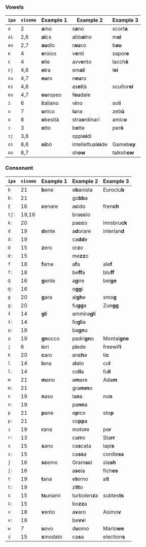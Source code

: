 ### Vowels

| `ipa` | `viseme` | Example 1    | Example 2            | Example 3     |
|-------|----------|--------------|----------------------|---------------|
| `a`   | 2        | **a**mo      | s**a**no             | scort**a**    |
| `ai`  | 2,6      | **ai**cs     | abb**ai**no          | m**ai**       |
| `au`  | 2,7      | **au**dio    | r**au**co            | b**au**       |
| `e`   | 4        | **e**roico   | v**e**nti            | sapor**e**    |
| `ɛ`   | 4        | **e**lle     | avv**e**nto          | lacch**è**    |
| `ɛj`  | 4,6      | **ei**ra     | em**ai**l            | l**ei**       |
| `ɛu`  | 4,7      | **eu**ro     | n**eu**ro            |               |
| `ei`  | 4,6      |              | as**ei**tà           | scultor**ei** |
| `eu`  | 4,7      | **eu**ropeo  | f**eu**dale          |               |
| `i`   | 6        | **i**taliano | v**i**no             | sol**i**      |
| `u`   | 7        | **u**nico    | l**u**na             | zeb**ù**      |
| `o`   | 8        | **o**besità  | stra**o**rdinari     | amic**o**     |
| `ɔ`   | 3        | **o**tto     | b**o**tte            | per**ò**      |
| `ɔj`  | 3,6      |              | oppi**oi**di         |               |
| `oi`  | 8,6      | **oi**bò     | intellettual**oi**de | Gameb**oy**   |
| `ou`  | 8,7      |              | sh**ow**             | talksh**ow**  |

### Consonant

| `ipa` | `viseme` | Example 1    | Example 2            | Example 3     |
|-------|----------|--------------|----------------------|---------------|
| `b`   | 21       | **b**ene     | e**b**anista         | Euroclu**b**  |
| `bː`  | 21       |              | go**bb**a            |               |
| `ʧ`   | 16       | **c**enare   | a**c**ido            | fren**ch**    |
| `tʃː` | 19,16    |              | bra**cc**io          |               |
| `kː`  | 20       |              | pa**cc**o            | Innsbru**ck** |
| `d`   | 19       | **d**ente    | a**d**orare          | interlan**d** |
| `dː`  | 19       |              | ca**dd**e            |               |
| `ʣ`   | 15       | **z**ero     | or**z**o             |               |
| `ʣː`  | 15       |              | me**zz**o            |               |
| `f`   | 18       | **f**ame     | a**f**a              | ale**f**      |
| `fː`  | 18       |              | be**ff**a            | blu**ff**     |
| `ʤ`   | 16       | **g**ente    | a**g**ire            | bei**ge**     |
| `ʤː`  | 16       |              | o**gg**i             |               |
| `g`   | 20       | **g**ara     | al**gh**e            | smo**g**      |
| `gː`  | 20       |              | fu**gg**a            | Zue**gg**     |
| `ʎ`   | 14       | **gl**i      | ammira**gl**i        |               |
| `ʎː`  | 14       |              | fo**gl**ia           |               |
| `ɲː`  | 19       |              | ba**gn**o            |               |
| `ɲ`   | 19       | **gn**occo   | padri**gn**o         | Montai**gne** |
| `j`   | 6        | **i**eri     | p**i**ede            | freewif**i**  |
| `k`   | 20       | **c**aro     | an**ch**e            | ti**c**       |
| `l`   | 14       | **l**ana     | a**l**ato            | co**l**       |
| `lː`  | 14       |              | co**ll**a            | fu**ll**      |
| `m`   | 21       | **m**ano     | a**m**are            | Ada**m**      |
| `mː`  | 21       |              | gra**mm**o           |               |
| `n`   | 19       | **n**aso     | la**n**a             | no**n**       |
| `nː`  | 19       |              | pa**nn**a            |               |
| `p`   | 21       | **p**ane     | e**p**ico            | sto**p**      |
| `pː`  | 21       |              | co**pp**a            |               |
| `ɾ`   | 19       | **r**ana     | moto**r**e           | pe**r**       |
| `rː`  | 13       |              | ca**rr**o            | Sta**rr**     |
| `s`   | 15       | **s**ano     | ca**s**cata          | lapi**s**     |
| `sː`  | 15       |              | ca**ss**a            | cordle**ss**  |
| `ʃ`   | 16       | **sc**emo    | Gram**sc**i          | sla**sh**     |
| `ʃː`  | 16       |              | a**sc**ia            | fich**es**    |
| `t`   | 19       | **t**ana     | e**t**erno           | al**t**       |
| `tː`  | 19       |              | zi**tt**o            |               |
| `ʦ`   | 15       | **ts**unami  | turbolen**z**a       | subtes**ts**  |
| `ʦː`  | 15       |              | bo**zz**a            |               |
| `v`   | 18       | **v**ento    | a**v**aro            | Asimo**v**    |
| `vː`  | 18       |              | be**vv**i            |               |
| `w`   | 7        | **u**ovo     | d**u**omo            | Marlo**we**   |
| `z`   | 15       | **s**modato  | ca**s**a             | election**s** |